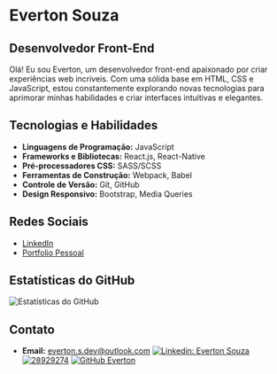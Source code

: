# Everton Souza

## Desenvolvedor Front-End

Olá! Eu sou Everton, um desenvolvedor front-end apaixonado por criar experiências web incríveis. Com uma sólida base em HTML, CSS e JavaScript, estou constantemente explorando novas tecnologias para aprimorar minhas habilidades e criar interfaces intuitivas e elegantes.

## Tecnologias e Habilidades

- **Linguagens de Programação:** JavaScript
- **Frameworks e Bibliotecas:** React.js, React-Native
- **Pré-processadores CSS:** SASS/SCSS
- **Ferramentas de Construção:** Webpack, Babel
- **Controle de Versão:** Git, GitHub
- **Design Responsivo:** Bootstrap, Media Queries

## Redes Sociais

- [LinkedIn]([URL_do_seu_perfil_no_LinkedIn](https://www.linkedin.com/in/everton-souza-a93062182/))
- [Portfolio Pessoal]([URL_do_seu_site_pessoal](https://evertonsouzaa.github.io/))

## Estatísticas do GitHub

![Estatísticas do GitHub](https://github-readme-stats.vercel.app/api?username=seu-EvertonSouzaa&show_icons=true&theme=dracula)

## Contato

- **Email:** everton.s.dev@outlook.com
[![Linkedin: Everton Souza](https://img.shields.io/badge/-Everton%20Souza-blue?style=flat-square&logo=Linkedin&logoColor=white&link=https://www.linkedin.com/in/https://www.linkedin.com/in/everton-souza-a93062182/)](https://www.linkedin.com/in/everton-souza-a93062182/)
[![28929274](https://img.shields.io/badge/-Rocketseat-blueviolet?style=flat-square)](https://app.rocketseat.com.br/me/everton-da-silva-souza-01593)
[![GitHub Everton](https://img.shields.io/github/followers/EvertonSouzaa?label=follow&style=social)](https://github.com/EvertonSouzaa)

